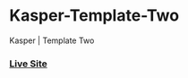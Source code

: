 # Kasper-Template-Two
Kasper | Template Two
<h3><a href='https://muhmmad-mahmoud.github.io/Kasper-Template-Two' target='__blank'>Live Site</a></h3>
